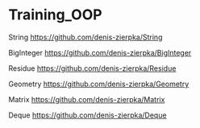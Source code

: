 # Training_OOP

String
https://github.com/denis-zierpka/String

BigInteger
https://github.com/denis-zierpka/BigInteger

Residue
https://github.com/denis-zierpka/Residue

Geometry
https://github.com/denis-zierpka/Geometry

Matrix
https://github.com/denis-zierpka/Matrix

Deque
https://github.com/denis-zierpka/Deque
